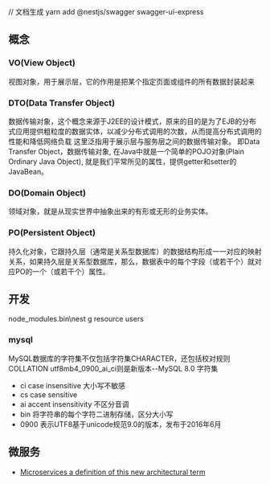 
// 文档生成
yarn add @nestjs/swagger swagger-ui-express

## 概念

### VO(View Object)
视图对象，用于展示层，它的作用是把某个指定页面或组件的所有数据封装起来

### DTO(Data Transfer Object)
数据传输对象，这个概念来源于J2EE的设计模式，原来的目的是为了EJB的分布式应用提供粗粒度的数据实体，以减少分布式调用的次数，从而提高分布式调用的性能和降低网络负载
这里泛指用于展示层与服务层之间的数据传输对象。
即Data Transfer Object，数据传输对象, 在Java中就是一个简单的POJO对象(Plain Ordinary Java Object), 就是我们平常所见的属性，提供getter和setter的JavaBean。

### DO(Domain Object)
领域对象，就是从现实世界中抽象出来的有形或无形的业务实体。

### PO(Persistent Object)
持久化对象，它跟持久层（通常是关系型数据库）的数据结构形成一一对应的映射关系，如果持久层是关系型数据库，那么，数据表中的每个字段（或若干个）就对应PO的一个（或若干个）属性。


## 开发

node_modules\.bin\nest g resource users

### mysql

MySQL数据库的字符集不仅包括字符集CHARACTER，还包括校对规则COLLATION
utf8mb4_0900_ai_ci则是新版本--MySQL 8.0
字符集
- ci case insensitive 大小写不敏感
- cs case sensitive
- ai accent insensitivity 不区分音调
- bin 将字符串的每个字符二进制存储，区分大小写
- 0900 表示UTF8基于unicode规范9.0的版本，发布于2016年6月


## 微服务

- [Microservices a definition of this new architectural term](https://martinfowler.com/articles/microservices.html)
